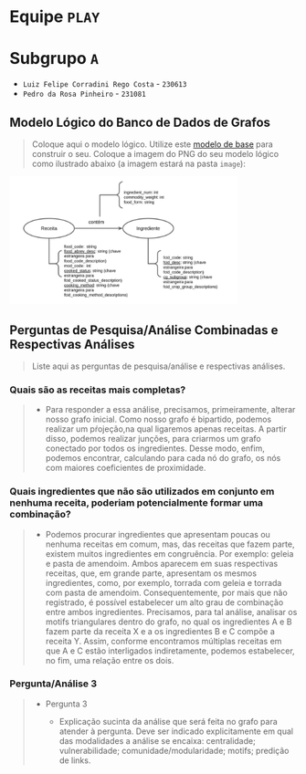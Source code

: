 # Equipe `PLAY`

# Subgrupo `A`
* `Luiz Felipe Corradini Rego Costa` - `230613`
* `Pedro da Rosa Pinheiro` - `231081`

## Modelo Lógico do Banco de Dados de Grafos
> Coloque aqui o modelo lógico.
> Utilize este [modelo de base](https://docs.google.com/presentation/d/10RN7bDKUka_Ro2_41WyEE76Wxm4AioiJOrsh6BRY3Kk/edit?usp=sharing) para construir o seu.
> Coloque a imagem do PNG do seu modelo lógico como ilustrado abaixo (a imagem estará na pasta `image`):
>
<img src="images/lab_atualizado.png" width="400px" height="auto">

## Perguntas de Pesquisa/Análise Combinadas e Respectivas Análises

> Liste aqui as perguntas de pesquisa/análise e respectivas análises.
>
### Quais são as receitas mais completas?
> 
>  * Para responder a essa análise, precisamos, primeiramente, alterar nosso grafo inicial. Como nosso grafo é bipartido, podemos realizar um pŕojeção,na qual ligaremos apenas receitas. A partir disso, podemos realizar junções, para criarmos um grafo conectado por todos os ingredientes. Desse modo, enfim, podemos encontrar, calculando para cada nó do grafo, os nós com maiores coeficientes de proximidade.

### Quais ingredientes que não são utilizados em conjunto em nenhuma receita, poderiam potencialmente formar uma combinação?
>   
>   * Podemos procurar ingredientes que apresentam poucas ou nenhuma receitas em comum, mas, das receitas que fazem parte, existem muitos ingredientes em congruência. Por exemplo: geleia e pasta de amendoim. Ambos aparecem em suas respectivas receitas, que, em grande parte, apresentam os mesmos ingredientes, como, por exemplo, torrada com geleia e torrada com pasta de amendoim. Consequentemente, por mais que não registrado, é possível estabelecer um alto grau de combinação entre ambos ingredientes. Precisamos, para tal análise, analisar os motifs triangulares dentro do grafo, no qual os ingredientes A e B fazem parte da receita X e a os ingredientes B e C compõe a receita Y. Assim, conforme encontramos múltiplas receitas em que A e C estão interligados indiretamente, podemos estabelecer, no fim, uma relação entre os dois.

### Pergunta/Análise 3
> * Pergunta 3
>   
>   * Explicação sucinta da análise que será feita no grafo para atender à pergunta. Deve ser indicado explicitamente em qual das modalidades a análise se encaixa: centralidade; vulnerabilidade; comunidade/modularidade; motifs; predição de links.
